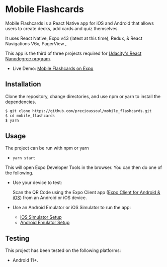 # Mobile Flashcards

Mobile Flashcards is a React Native app for iOS and Android that allows users to create decks, add cards and quiz themselves.

It uses React Native, Expo v43 (latest at this time), Redux, & React Navigations V6x, PagerView ,

This app is the third of three projects required for [Udacity's React Nanodegree program](https://www.udacity.com/course/react-nanodegree--nd019).

- Live Demo: [Mobile Flashcards on Expo](https://expo.dev/@precioussoul/mobile_flashcard)

## Installation

Clone the repository, change directories, and use npm or yarn to install the dependencies.

```bash
$ git clone https://github.com/precioussoul/mobile_flashcards.git
$ cd mobile_flashcards
$ yarn
```

## Usage

The project can be run with npm or yarn

- `yarn start`

This will open Expo Developer Tools in the browser. You can then do one of the following.

- Use your device to test:

  Scan the QR Code using the Expo Client app ([Expo Client for Android & iOS](https://expo.dev/@precioussoul/mobile_flashcard)) from an Android or iOS device.

- Use an Android Emulator or iOS Simulator to run the app:
  - [iOS Simulator Setup](https://docs.expo.dev/get-started/installation/)
  - [Android Emulator Setup](https://docs.expo.dev/get-started/installation/)

## Testing

This project has been tested on the following platforms:

- Android 11+.
